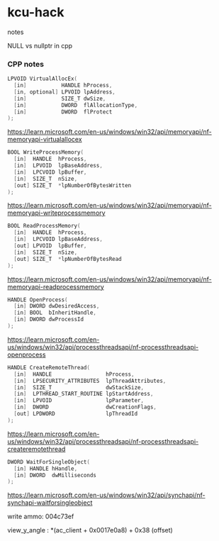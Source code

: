 # kcu-hack



notes



NULL vs nullptr in cpp



### CPP notes

```cpp
LPVOID VirtualAllocEx(
  [in]           HANDLE hProcess,
  [in, optional] LPVOID lpAddress,
  [in]           SIZE_T dwSize,
  [in]           DWORD  flAllocationType,
  [in]           DWORD  flProtect
);
```

https://learn.microsoft.com/en-us/windows/win32/api/memoryapi/nf-memoryapi-virtualallocex

```cpp
BOOL WriteProcessMemory(
  [in]  HANDLE  hProcess,
  [in]  LPVOID  lpBaseAddress,
  [in]  LPCVOID lpBuffer,
  [in]  SIZE_T  nSize,
  [out] SIZE_T  *lpNumberOfBytesWritten
);
```

https://learn.microsoft.com/en-us/windows/win32/api/memoryapi/nf-memoryapi-writeprocessmemory

```cpp
BOOL ReadProcessMemory(
  [in]  HANDLE  hProcess,
  [in]  LPCVOID lpBaseAddress,
  [out] LPVOID  lpBuffer,
  [in]  SIZE_T  nSize,
  [out] SIZE_T  *lpNumberOfBytesRead
);
```

https://learn.microsoft.com/en-us/windows/win32/api/memoryapi/nf-memoryapi-readprocessmemory

```cpp
HANDLE OpenProcess(
  [in] DWORD dwDesiredAccess,
  [in] BOOL  bInheritHandle,
  [in] DWORD dwProcessId
);
```

https://learn.microsoft.com/en-us/windows/win32/api/processthreadsapi/nf-processthreadsapi-openprocess

```cpp
HANDLE CreateRemoteThread(
  [in]  HANDLE                 hProcess,
  [in]  LPSECURITY_ATTRIBUTES  lpThreadAttributes,
  [in]  SIZE_T                 dwStackSize,
  [in]  LPTHREAD_START_ROUTINE lpStartAddress,
  [in]  LPVOID                 lpParameter,
  [in]  DWORD                  dwCreationFlags,
  [out] LPDWORD                lpThreadId
);
```

https://learn.microsoft.com/en-us/windows/win32/api/processthreadsapi/nf-processthreadsapi-createremotethread



```cpp
DWORD WaitForSingleObject(
  [in] HANDLE hHandle,
  [in] DWORD  dwMilliseconds
);
```

https://learn.microsoft.com/en-us/windows/win32/api/synchapi/nf-synchapi-waitforsingleobject



write ammo: 004c73ef

view_y_angle : *(ac_client + 0x0017e0a8) + 0x38 (offset)



